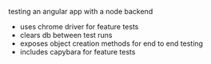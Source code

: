 testing an angular app with a node backend

- uses chrome driver for feature tests
- clears db between test runs
- exposes object creation methods for end to end testing
- includes capybara for feature tests
